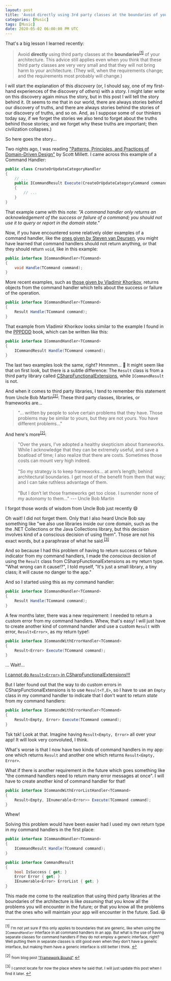 ```yaml
---
layout: post
title: 'Avoid directly using 3rd party classes at the boundaries of your architecture'
categories: [Music]
tags: [Music]
date: 2020-05-02 06:00:00 PM UTC
---
```


<!-- started ‎Friday, ‎May ‎1, ‎2020, ‏‎4:38:00 PM Philippine Time -->
<!-- finished ‎Friday, ‎May ‎3, ‎2020, ‏‎2:05:00 AM Philippine Time -->

That's a big lesson I learned recently:

> Avoid **directly** using third party classes at the **boundaries**<sup id="footnote-indicator-1">[[1]](#footnote-1)</sup> of your architecture. This advice still applies even when you think that these third party classes are very very small and that they will not bring harm to your architecture. (They will, when the requirements change; and the requirements most probably will change.)

<!--more-->

I will start the explanation of this _discovery_ (or, I should say, one of my first-hand experiences of the discovery of _others_) with a story. I might later write on this discovery again minus the story, but in this post I will tell the story behind it. (It seems to me that in our world, there are always stories behind our discovery of truths, and there are always stories behind the stories of our discovery of truths, and so on. And, as I suppose some of our thinkers today say, if we forget the stories we also tend to forget about the truths behind those stories; and we forget why these truths are important; then civilization collapses.)

So here goes the story...

Two nights ago, I was reading ["Patterns, Principles, and Practices of Domain-Driven Design"](https://www.bookdepository.com/Patterns-Principles-Practices-Domain-Driven-Design-Scott-Millett/9781118714706?a_aid=jflaga) by Scott Millett. I came across this example of a Command Handler:

<!-- example of command handler is on page 676 -->

``` csharp
public class CreateOrUpdateCategoryHandler
{
    // ...
    public ICommandResult Execute(CreateOrUpdateCategoryCommand command)
    {
        // ...
    }
}
```

That example came with this note: _"A command handler only returns an acknowledgement of the success or failure of a command; you should not use it to query or report in the domain state."_

Now, if you have encountered some relatively older examples of a command handler, like the [ones given by Steven van Deursen](https://blogs.cuttingedge.it/steven/posts/2011/meanwhile-on-the-command-side-of-my-architecture/), you might have learned that command handlers should not return anything, or that they should return `void`, like in this example:

``` csharp
public interface ICommandHandler<TCommand>
{
    void Handle(TCommand command);
}
```

More recent examples, such as [those given by Vladimir Khorikov](https://enterprisecraftsmanship.com/posts/cqrs-commands-part-domain-model/), returns objects from the command handler which tells about the success or failure of the operation.

``` csharp
public interface ICommandHandler<TCommand>
{
    Result Handle(TCommand command);
}
```

That example from Vladimir Khorikov looks similar to the example I found in the [PPPDDD](https://www.bookdepository.com/Patterns-Principles-Practices-Domain-Driven-Design-Scott-Millett/9781118714706?a_aid=jflaga) book, which can be written like this:

``` csharp
public interface ICommandHandler<TCommand>
{
    ICommandResult Handle(TCommand command);
}
```

The last two examples look the same, right? Hmmmm... :thought_balloon: It might seem like that on first look, but there is a subtle difference: The `Result` class is from a third party library called [CSharpFunctionalExtensions](https://github.com/vkhorikov/CSharpFunctionalExtensions), while `ICommandResult` is not.

And when it comes to third party libraries, I tend to remember this statement from Uncle Bob Martin<sup id="footnote-indicator-2">[[2]](#footnote-2)</sup>: These third party classes, libraries, or frameworks are...

> "... written by people to solve certain problems that they have. Those problems may be similar to yours, but they are not yours. You have different problems..." 

And here's more<sup id="footnote-indicator-2">[[2]](#footnote-2)</sup>:

> "Over the years, I’ve adopted a healthy skepticism about frameworks. While I acknowledge that they can be extremely useful, and save a boatload of time; I also realize that there are costs. Sometimes those costs can mount very high indeed.
<br /><br />
"So my strategy is to keep frameworks... at arm’s length; behind architectural boundaries. I get most of the benefit from them that way; and I can take ruthless advantage of them.
<br /><br />
"But I don’t let those frameworks get too close. I surrender none of my autonomy to them..." --- Uncle Bob Martin 

I forgot those words of wisdom from Uncle Bob just recently :smile:

Oh wait! I did not forget them. Only that I also heard Uncle Bob say something like "we also use libraries inside our core domain, such as the the .NET Collections or the Java Collections library, but this decision involves kind of a conscious decision of using them". Those are not his exact words, but a paraphrase of what he said.<sup id="footnote-indicator-3">[[3]](#footnote-3)</sup>

And so because I had this problem of having to return success or failure indicator from my command handlers, I made the _conscious_ decision of using the `Result` class from CSharpFunctionalExtensions as my return type. "What wrong can it cause!?", I told myself, "It's just a small library, a tiny class; it will cause no danger to the app."

And so I started using this as my command handler: 

``` csharp
public interface ICommandHandler<TCommand>
{
    Result Handle(TCommand command);
}
```

A few months later, there was a new requirement: I needed to return a custom error from my command handlers. Whew, that's easy! I will just have to create another kind of command handler and use a custom `Result` with error, `Result<Error>`, as my return type!:

``` csharp
public interface ICommandWithErrorHandler<TCommand>
{
    Result<Error> Execute(TCommand command);
}
```

... Wait!...

[I cannot do `Result<Error>` in CSharpFunctionalExtensions!!!](https://github.com/vkhorikov/CSharpFunctionalExtensions/issues/124)

But I later found out that the way to do custom errors in CSharpFunctionalExtensions is to use `Result<T,E>`, so I have to use an `Empty` class in my command handler to indicate that I don't want to return _state_ from my command handlers:

``` csharp
public interface ICommandWithErrorHandler<TCommand>
{
    Result<Empty, Error> Execute(TCommand command);
}
```

Tsk tsk! Look at that. Imagine having `Result<Empty, Error>` all over your app! It will look very convoluted, I think.

What's worse is that I now have two kinds of command handlers in my app: one which returns `Result` and another one which returns `Result<Empty, Error>`.

What if there is another requirement in the future which goes something like "the command handlers need to return many error messages at once". I will have to create another kind of command handler for that!

``` csharp
public interface ICommandWithErrorListHandler<TCommand>
{
    Result<Empty, IEnumerable<Error>> Execute(TCommand command);
}
```

Whew!

Solving this problem would have been easier had I used my own return type in my command handlers in the first place:


``` csharp
public interface ICommandHandler<TCommand>
{
    ICommandResult Handle(TCommand command);
}

public interface CommandResult
{
    bool IsSuccess { get; }
    Error Error { get; }
    IEnumerable<Error> ErrorList { get; }
}
```

This made me come to the realization that using third party libraries at the boundaries of the architecture is like _assuming_ that you know all the problems you will encounter in the future; or that you know all the problems that the ones who will maintain your app will encounter in the future. Sad. :laughing:




<!-- 
-----

**PS:**

If you are wondering why I used the word "avoid" instead of "don't", and why I used the word "advice" instead of "rule" ... the reason is because it seems to me that people these days (which includes me of course :smile:) have the tendency of treating the words "don't" and "rule" as offensive. I can sense it. I'm not yet sure why. But even I am kind of "avoidant" of people who constantly use those words: "don't" and "rule". I'm not saying that those words are not important. They are. But... I don't know...
 -->


-----

<sup id="footnote-1">[1]</sup> 
<small>
I'm not yet sure if this only applies to boundaries that are generic, like when using the `ICommandHandler` interface in all command handlers in an app. But what is the use of having separate classes for command handlers if they do not employ a generic interface, right? Well putting them in separate classes is still good even when they don't have a generic interface, but making them have a generic interface is still better I think. 
</small>
[&#8617;](#footnote-indicator-1)

<sup id="footnote-2">[2]</sup> 
<small>
from blog post ["Framework Bound"](https://blog.cleancoder.com/uncle-bob/2014/05/11/FrameworkBound.html) 
</small>
[&#8617;](#footnote-indicator-2)

<sup id="footnote-3">[3]</sup> 
<small>
I cannot locate for now the place where he said that. I will just update this post when I find it later.
</small>
[&#8617;](#footnote-indicator-3)

